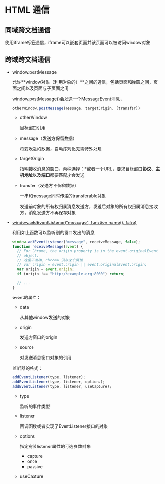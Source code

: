 # HTML 通信

## 同域跨文档通信

使用iframe标签通信，iframe可以嵌套页面并该页面可以被访问window对象

## 跨域跨文档通信

- window.postMessage

  允许**window对象（利用对象的）**之间的通信，包括页面和弹窗之间，页面之间以及页面与子页面之间

  window.postMessage()会发送一个MessageEvent消息，

  ```js
  otherWindow.postMessage(message, targetOrigin, [transfer])
  ```

  - otherWindow

    目标窗口引用

  - message（发送方保留数据）

    将要发送的数据，自动序列化无需特殊处理

  - targetOrigin

    指明接收消息的窗口，两种选择：*或者一个URL，要求目标窗口**协议**、**主机地址**以及**端口**都要匹配才会发送

  - transfer（发送方不保留数据）

    一串和message同时传递的transferable对象

    发送前对象的所有权归属消息发送方，发送后对象的所有权归属消息接收方，消息发送方不再保存对象

- [window.addEventListener("message", function name(), false)](https://developer.mozilla.org/zh-CN/docs/Web/API/EventTarget/addEventListener#signal)

  利用如上函数可以监听别的窗口发出的消息

  ```js
  window.addEventListener("message", receiveMessage, false);
  function receiveMessage(event) {
    // For Chrome, the origin property is in the event.originalEvent
    // object.
    // 这里不准确，chrome 没有这个属性
    // var origin = event.origin || event.originalEvent.origin;
    var origin = event.origin;
    if (origin !== "http://example.org:8080") return;
  
    // ...
  }
  ```

  event的属性：

  - data

    从其他window发送的对象

  - origin

    发送方窗口的origin

  - source

    对发送消息窗口对象的引用

  监听器的格式：

  ```js
  addEventListener(type, listener);
  addEventListener(type, listener, options);
  addEventListener(type, listener, useCapture);
  ```

  - type

    监听的事件类型

  - listener

    回调函数或者实现了EventListener接口的对象

  - options

    指定有关listener属性的可选参数对象

    - capture
    - once
    - passive

  - useCapture

    

  

  



